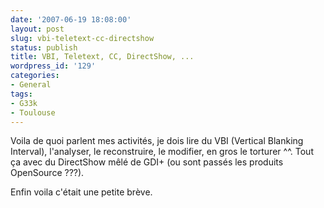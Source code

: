 ```yaml
---
date: '2007-06-19 18:08:00'
layout: post
slug: vbi-teletext-cc-directshow
status: publish
title: VBI, Teletext, CC, DirectShow, ...
wordpress_id: '129'
categories:
- General
tags:
- G33k
- Toulouse
---
```


Voila de quoi parlent mes activités, je dois lire du VBI (Vertical Blanking Interval), l'analyser, le reconstruire, le modifier, en gros le torturer ^^. Tout ça avec du DirectShow mêlé de GDI+ (ou sont passés les produits OpenSource ???).

Enfin voila c'était une petite brève.
